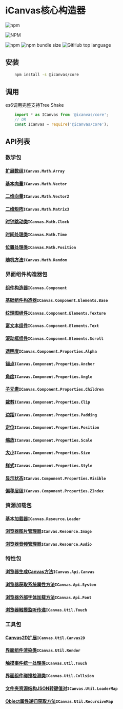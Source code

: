 # **iCanvas核心构造器**
![npm](https://img.shields.io/npm/dm/@icanvas/core)

![NPM](https://img.shields.io/npm/l/@icanvas/core)

![npm](https://img.shields.io/npm/v/@icanvas/core) ![npm bundle size](https://img.shields.io/bundlephobia/min/@icanvas/core) ![GitHub top language](https://img.shields.io/github/languages/top/idler8/icanvas)
## 安装
```bash
    npm install -s @icanvas/core
```
## 调用
es6调用完整支持Tree Shake
```javascript
    import * as ICanvas from '@icanvas/core';
    // OR
    const ICanvas = require('@icanvas/core');
```

## API列表

### 数学包
#### [扩展数组](src/maths/lib/array.js)`ICanvas.Math.Array`
#### [基本向量](src/maths/lib/vector.js)`ICanvas.Math.Vector`
#### [二维向量](src/maths/lib/vector2.js)`ICanvas.Math.Vector2`
#### [二维矩阵](src/maths/lib/matrix3.js)`ICanvas.Math.Matrix3`
#### [时钟跳动类](src/maths/lib/clock.js)`ICanvas.Math.Clock`
#### [时间处理类](src/maths/lib/time.js)`ICanvas.Math.Time`
#### [位置处理类](src/maths/lib/position.js)`ICanvas.Math.Position`
#### [随机方法](src/maths/lib/random.js)`ICanvas.Math.Random`

### 界面组件构造器包
#### [组件构造器](src/components/index.js)`ICanvas.Component`
#### [基础组件构造器](src/component/elements/lib/base.js)`ICanvas.Component.Elements.Base`
#### [纹理图组件](src/components/elements/lib/texture.js)`ICanvas.Component.Elements.Texture`
#### [富文本组件](src/components/elements/lib/text.js)`ICanvas.Component.Elements.Text`
#### [滚动框组件](src/components/elements/lib/scroll.js)`ICanvas.Component.Elements.Scroll`

#### [透明度](src/components/properties/lib/alpha.js)`ICanvas.Component.Properties.Alpha`
#### [锚点](src/components/properties/lib/anchor.js)`ICanvas.Component.Properties.Anchor`
#### [角度](src/components/properties/lib/angle.js)`ICanvas.Component.Properties.Angle`
#### [子元素](src/components/properties/lib/children.js)`ICanvas.Component.Properties.Children`
#### [裁剪](src/components/properties/lib/clip.js)`ICanvas.Component.Properties.Clip`
#### [边距](src/components/properties/lib/padding.js)`ICanvas.Component.Properties.Padding`
#### [定位](src/components/properties/lib/position.js)`ICanvas.Component.Properties.Position`
#### [缩放](src/components/properties/lib/scale.js)`ICanvas.Component.Properties.Scale`
#### [大小](src/components/properties/lib/size.js)`ICanvas.Component.Properties.Size`
#### [样式](src/components/properties/lib/style.js)`ICanvas.Component.Properties.Style`
#### [显示状态](src/components/properties/lib/visible.js)`ICanvas.Component.Properties.Visible`
#### [偏移层级](src/components/properties/lib/zIndex.js)`ICanvas.Component.Properties.ZIndex`

### 资源加载包
#### [基本加载器](src/resources/lib/loader.js)`ICanvas.Resource.Loader`
#### [浏览器图片管理器](src/resources/lib/image.js)`ICanvas.Resource.Image`
#### [浏览器音频管理器](src/resources/lib/audio.js)`ICanvas.Resource.Audio`

### 特性包
#### [浏览器生成Canvas方法](src/apis/web/canvas.js)`ICanvas.Api.Canvas`
#### [浏览器获取系统属性方法](src/apis/web/system.js)`ICanvas.Api.System`
#### [浏览器外部字体加载方法](src/apis/web/font.js)`ICanvas.Api.Font`
#### [浏览器触摸监听传递](src/utils/index.js)`ICanvas.Util.Touch`

### 工具包
#### [Canvas2D扩展](src/utils/lib/canvas2d.js)`ICanvas.Util.Canvas2D`
#### [界面组件渲染类](src/utils/lib/render.js)`ICanvas.Util.Render`
#### [触摸事件统一处理类](src/utils/lib/touch.js)`ICanvas.Util.Touch`
#### [界面组件碰撞检测类](src/utils/lib/collision.js)`ICanvas.Util.Collsion`
#### [文件夹资源结构JSON转键值对](src/utils/index.js)`ICanvas.Util.LoaderMap`
#### [Object属性递归获取方法](src/utils/index.js)`ICanvas.Util.RecursiveMap`
